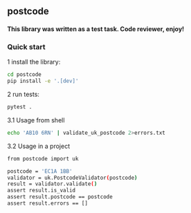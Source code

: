 ## postcode

#### This library was written as a test task. Code reviewer, enjoy!

### Quick start

1 install the library:
```bash
cd postcode
pip install -e '.[dev]'
```

2 run tests:
```bash
pytest .
```

3.1 Usage from shell
```bash
echo 'AB10 6RN' | validate_uk_postcode 2>errors.txt
```

3.2 Usage in a project
```bash
from postcode import uk

postcode = 'EC1A 1BB'
validator = uk.PostcodeValidator(postcode)
result = validator.validate()
assert result.is_valid
assert result.postcode == postcode
assert result.errors == []
```

